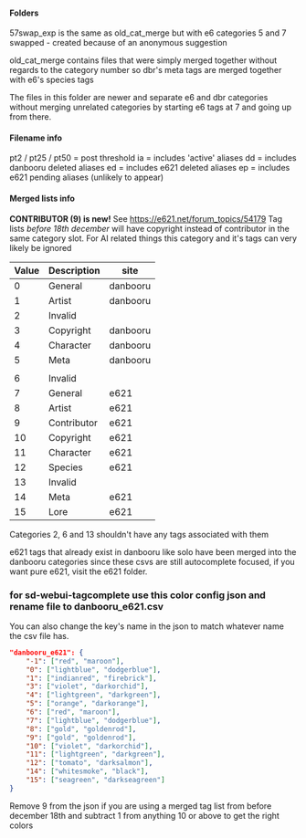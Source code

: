 #### Folders
57swap_exp is the same as old_cat_merge but with e6 categories 5 and 7 swapped - created because of an anonymous suggestion

old_cat_merge contains files that were simply merged together without regards to the category number so dbr's meta tags are merged together with e6's species tags

The files in this folder are newer and separate e6 and dbr categories without merging unrelated categories by starting e6 tags at 7 and going up from there.

#### Filename info
pt2 / pt25 / pt50 = post threshold
ia = includes 'active' aliases 
dd = includes danbooru deleted aliases
ed = includes e621 deleted aliases
ep = includes e621 pending aliases (unlikely to appear)

#### Merged lists info

**CONTRIBUTOR (9) is new!** See https://e621.net/forum_topics/54179 
Tag lists *before 18th december* will have copyright instead of contributor in the same category slot. For AI related things this category and it's tags can very likely be ignored

| Value	| Description | site |
|-------|-------------|------|
|0	    | General     | danbooru |
|1	    | Artist      | danbooru |
|2	    | Invalid     |  |
|3	    | Copyright   | danbooru |
|4	    | Character   | danbooru |
|5	    | Meta        | danbooru |
|       |             |          |
|6	    | Invalid     |  |
|7	    | General     | e621 |
|8	    | Artist      | e621 |
|9	    | Contributor | e621 |
|10	    | Copyright   | e621 |
|11	    | Character   | e621 |
|12	    | Species     | e621 |
|13	    | Invalid     |  |
|14	    | Meta        | e621 |
|15	    | Lore        | e621 |

Categories 2, 6 and 13 shouldn't have any tags associated with them

e621 tags that already exist in danbooru like solo have been merged into the danbooru categories since these csvs are still autocomplete focused, if you want pure e621, visit the e621 folder.

### for sd-webui-tagcomplete use this color config json and rename file to danbooru_e621.csv

You can also change the key's name in the json to match whatever name the csv file has.

```json
"danbooru_e621": {
    "-1": ["red", "maroon"],
    "0": ["lightblue", "dodgerblue"],
    "1": ["indianred", "firebrick"],
    "3": ["violet", "darkorchid"],
    "4": ["lightgreen", "darkgreen"],
    "5": ["orange", "darkorange"],
    "6": ["red", "maroon"],
    "7": ["lightblue", "dodgerblue"],
    "8": ["gold", "goldenrod"],
    "9": ["gold", "goldenrod"],
    "10": ["violet", "darkorchid"],
    "11": ["lightgreen", "darkgreen"],
    "12": ["tomato", "darksalmon"],
    "14": ["whitesmoke", "black"],
    "15": ["seagreen", "darkseagreen"]
}
```
Remove 9 from the json if you are using a merged tag list from before december 18th and subtract 1 from anything 10 or above to get the right colors